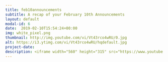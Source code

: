 ```yaml
---
title: feb10announcements
subtitle: A recap of your February 10th Announcements
layout: default
modal-id: 6 
date:  2019-02-10T15:54:24+00:00
img: white_pixel.png
thumbnail: http://img.youtube.com/vi/Vt43rco4wRU/0.jpg
alt: https://i3.ytimg.com/vi/Vt43rco4wRU/hqdefault.jpg
project-date: 
description: <iframe width="560" height="315" src="https://www.youtube.com/embed/Vt43rco4wRU" frameborder="0" allowfullscreen></iframe> 
---
```

